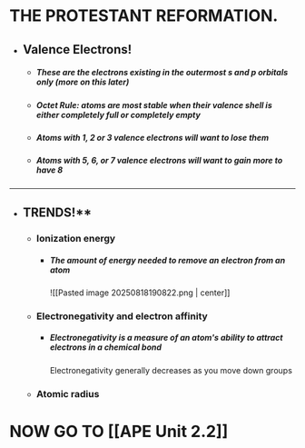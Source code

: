 #                    THE PROTESTANT REFORMATION.  


- ## **Valence Electrons!**
	- #####  These are the electrons existing in the outermost s and p orbitals only (more on this later)
	- ##### Octet Rule: atoms are most stable when their valence shell is either completely full or completely empty
	- ##### Atoms with 1, 2 or 3 valence electrons will want to lose them
	- ##### Atoms with 5, 6, or 7 valence electrons will want to gain more to have 8

----

- ## TRENDS!**
	- ###  Ionization energy
		- ##### The amount of energy needed to remove an electron from an atom
			![[Pasted image 20250818190822.png | center]]
	- ### **Electronegativity and electron affinity**
		- ##### Electronegativity is a measure of an atom's ability to attract electrons in a chemical bond
			Electronegativity generally decreases as you move down groups
	- ### **Atomic radius**


# NOW GO TO [[APE Unit 2.2]]